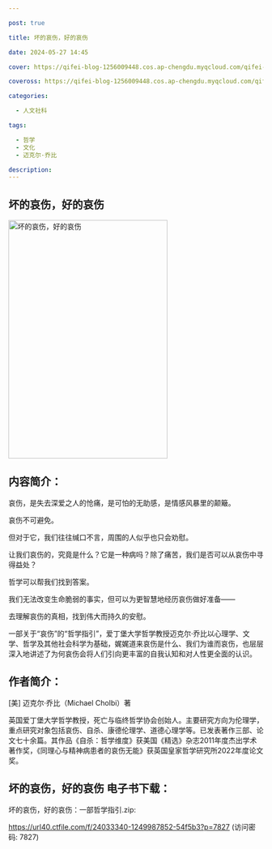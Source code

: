 ```yaml
---

post: true

title: 坏的哀伤，好的哀伤

date: 2024-05-27 14:45

cover: https://qifei-blog-1256009448.cos.ap-chengdu.myqcloud.com/qifei-blog/6617423e68eb935713be8cdd.jpg

coveross: https://qifei-blog-1256009448.cos.ap-chengdu.myqcloud.com/qifei-blog/6617423e68eb935713be8cdd.jpg

categories:

  - 人文社科

tags:

  - 哲学
  - 文化
  - 迈克尔·乔比

description:
---
```


## 坏的哀伤，好的哀伤
<img alt="坏的哀伤，好的哀伤 " class="aligncenter loading" data-was-processed="true" decoding="async" fetchpriority="high" height="471" src="https://qifei-blog-1256009448.cos.ap-chengdu.myqcloud.com/qifei-blog/6617423e68eb935713be8cdd.jpg " style="cursor: zoom-in;" width="314"/>

## 内容简介：

哀伤，是失去深爱之人的怆痛，是可怕的无助感，是情感风暴里的颠簸。

哀伤不可避免。

但对于它，我们往往缄口不言，周围的人似乎也只会劝慰。

让我们哀伤的，究竟是什么？它是一种病吗？除了痛苦，我们是否可以从哀伤中寻得益处？

哲学可以帮我们找到答案。

我们无法改变生命脆弱的事实，但可以为更智慧地经历哀伤做好准备——

去理解哀伤的真相，找到伟大而持久的安慰。

一部关于“哀伤”的“哲学指引”，爱丁堡大学哲学教授迈克尔·乔比以心理学、文学、哲学及其他社会科学为基础，娓娓道来哀伤是什么、我们为谁而哀伤，也层层深入地讲述了为何哀伤会将人们引向更丰富的自我认知和对人性更全面的认识。

## 作者简介：

[美] 迈克尔·乔比（Michael Cholbi）著

英国爱丁堡大学哲学教授，死亡与临终哲学协会创始人。主要研究方向为伦理学，重点研究对象包括哀伤、自杀、康德伦理学、道德心理学等。已发表著作三部、论文七十余篇。其作品《自杀：哲学维度》获美国《精选》杂志2011年度杰出学术著作奖，《同理心与精神病患者的哀伤无能》获英国皇家哲学研究所2022年度论文奖。

## 坏的哀伤，好的哀伤 电子书下载：
坏的哀伤，好的哀伤：一部哲学指引.zip: 

https://url40.ctfile.com/f/24033340-1249987852-54f5b3?p=7827 (访问密码: 7827)
